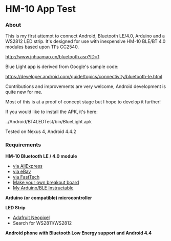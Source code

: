 # HM-10 App Test

### About

This is my first attempt to connect Android, Bluetooth LE/4.0, Arduino and a WS2812 LED strip. It's designed for use with inexpensive HM-10 BLE/BT 4.0 modules based upon TI's CC2540.

http://www.jnhuamao.cn/bluetooth.asp?ID=1

Blue Light app is derived from Google's sample code:

https://developer.android.com/guide/topics/connectivity/bluetooth-le.html

Contributions and improvements are very welcome, Android development is quite new for me.

Most of this is at a proof of concept stage but I hope to develop it further!

If you would like to install the APK, it's here:

../Android/BT4LEDTest/bin/BlueLight.apk

Tested on Nexus 4, Android 4.4.2

### Requirements

**HM-10 Bluetooth LE / 4.0 module**

* [via AliExpress](http://www.aliexpress.com/item/Free-Shipping-1pc-HM-10-transparent-serial-port-Bluetooth-4-0-module-with-logic-level-translator/1214902105.html)
* [via eBay](http://www.ebay.com/itm/281193619880)
* [via FastTech](http://www.fasttech.com/products/0/10004051/1292002-ti-cc2540-bluetooth-40-ble-2540-transparent-serial)
* [Make your own breakout board](http://letsmakerobots.com/node/38009)
* [My Arduino/BLE Instructable](http://www.instructables.com/id/Control-RGB-lights-from-Android-with-Arduino-Bluet/)

**Arduino (or compatible) microcontroller**

**LED Strip**

* [Adafruit Neopixel](https://www.adafruit.com/category/37_168)
* Search for WS2811/WS2812

**Android phone with Bluetooth Low Energy support and Android 4.4**
